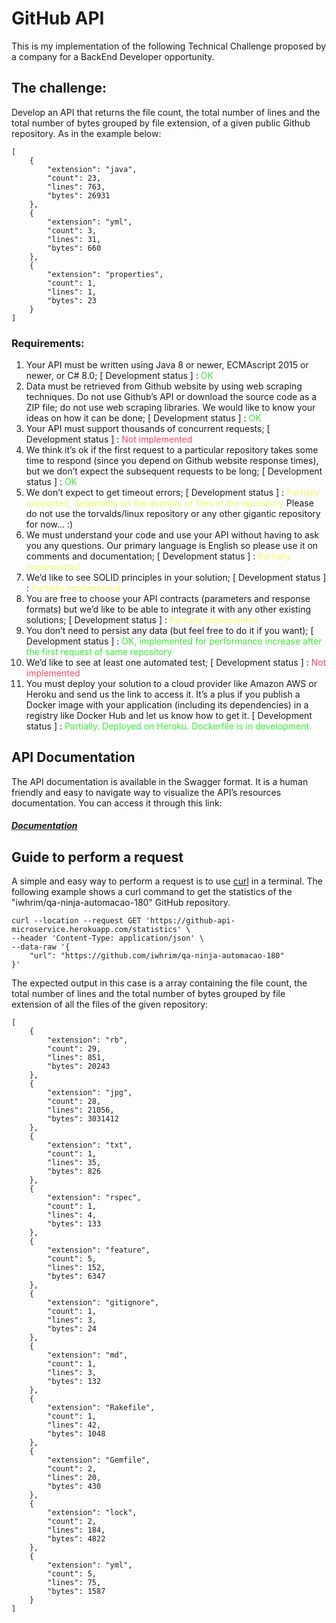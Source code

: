 # GitHub API
This is my implementation of the following Technical Challenge proposed by a company for a BackEnd Developer opportunity.

## The challenge:

Develop an API that returns the file count, the total number of lines and the total number of bytes grouped by file extension, of a given public Github repository. As in the example below:
```
[
    {
        "extension": "java",
        "count": 23,
        "lines": 763,
        "bytes": 26931
    },
    {
        "extension": "yml",
        "count": 3,
        "lines": 31,
        "bytes": 660
    },
    {
        "extension": "properties",
        "count": 1,
        "lines": 1,
        "bytes": 23
    }
]
```

### Requirements:

1. Your API must be written using Java 8 or newer, ECMAscript 2015 or newer, or C# 8.0;  \[ Development status \] : <span style="color:#37eb34">OK</span>
2. Data must be retrieved from Github website by using web scraping techniques. Do not use Github’s API or download the source code as a ZIP file; do not use web scraping libraries. We would like to know your ideas on how it can be done; \[ Development status \] : <span style="color:#37eb34">OK</span>
3. Your API must support thousands of concurrent requests; \[ Development status \] : <span style="color:#f54761">Not implemented</span>
4. We think it’s ok if the first request to a particular repository takes some time to respond (since you depend on Github website response times), but we don’t expect the subsequent requests to be long; \[ Development status \] : <span style="color:#37eb34">OK</span>
5. We don’t expect to get timeout errors; \[ Development status \] : <span style="color:#eef772">Partially supported, depending on the quantity of files of the repository</span> Please do not use the torvalds/linux repository or any other gigantic repository for now... :)
6. We must understand your code and use your API without having to ask you any questions. Our primary language is English so please use it on comments and documentation; \[ Development status \] : <span style="color:#eef772">Partially implemented</span>
7. We’d like to see SOLID principles in your solution; \[ Development status \] : <span style="color:#eef772">Partially implemented</span>
8. You are free to choose your API contracts (parameters and response formats) but we’d like to be able to integrate it with any other existing solutions; \[ Development status \] : <span style="color:#eef772">Partially implemented</span>
9. You don’t need to persist any data (but feel free to do it if you want);  \[ Development status \] : <span style="color:#37eb34">OK, implemented for performance increase after the first request of same repository</span>
10. We’d like to see at least one automated test;  \[ Development status \] : <span style="color:#f54761">Not implemented</span>
11. You must deploy your solution to a cloud provider like Amazon AWS or Heroku and send us the link to access it. It’s a plus if you publish a Docker image with your application (including its dependencies) in a registry like Docker Hub and let us know how to get it. \[ Development status \] : <span style="color:#37eb34">Partially. Deployed on Heroku. Dockerfile is in development.</span>


## API Documentation
The API documentation is available in the Swagger format. It is a human friendly and easy to navigate way to visualize the API’s resources documentation.
You can access it through this link:
<h5> <a href="https://github-api-microservice.herokuapp.com/swagger-ui.html">Documentation</a></h5>

## Guide to perform a request

A simple and easy way to perform a request is to use <a href="https://curl.se/">curl</a> in a terminal.
The following example shows a curl command to get the statistics of the "iwhrim/qa-ninja-automacao-180" GitHub repository.

```
curl --location --request GET 'https://github-api-microservice.herokuapp.com/statistics' \
--header 'Content-Type: application/json' \
--data-raw '{
    "url": "https://github.com/iwhrim/qa-ninja-automacao-180"
}'
```
The expected output in this case is a array containing the file count, the total number of lines and the total number of bytes grouped by file extension of all the files of the given repository:

```
[
    {
        "extension": "rb",
        "count": 29,
        "lines": 851,
        "bytes": 20243
    },
    {
        "extension": "jpg",
        "count": 28,
        "lines": 21056,
        "bytes": 3031412
    },
    {
        "extension": "txt",
        "count": 1,
        "lines": 35,
        "bytes": 826
    },
    {
        "extension": "rspec",
        "count": 1,
        "lines": 4,
        "bytes": 133
    },
    {
        "extension": "feature",
        "count": 5,
        "lines": 152,
        "bytes": 6347
    },
    {
        "extension": "gitignore",
        "count": 1,
        "lines": 3,
        "bytes": 24
    },
    {
        "extension": "md",
        "count": 1,
        "lines": 3,
        "bytes": 132
    },
    {
        "extension": "Rakefile",
        "count": 1,
        "lines": 42,
        "bytes": 1048
    },
    {
        "extension": "Gemfile",
        "count": 2,
        "lines": 20,
        "bytes": 430
    },
    {
        "extension": "lock",
        "count": 2,
        "lines": 184,
        "bytes": 4822
    },
    {
        "extension": "yml",
        "count": 5,
        "lines": 75,
        "bytes": 1587
    }
] 
``` 

